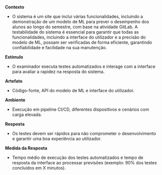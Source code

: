 **Contexto**

- O sistema é um site que inclui várias funcionalidades, incluindo a demonstração de um modelo de ML para prever o desempenho dos alunos ao longo do semestre, com base na atividade GitLab. A testabilidade do sistema é essencial para garantir que todas as funcionalidades, incluindo a interface do utilizador e a precisão do modelo de ML, possam ser verificadas de forma eficiente, garantindo confiabilidade e facilidade na sua manutenção.

**Estímulo**

- O examinador executa testes automatizados e interage com a interface para avaliar a rapidez na resposta do sistema.

**Artefato**

- Código-fonte, API do modelo de ML e interface do utilizador.

**Ambiente**

- Execução em pipeline CI/CD, diferentes dispositivos e cenários com carga elevada.

**Resposta**

- Os testes devem ser rápidos para não comprometer o desenvolvimento e garantir uma boa experiência ao utilizador.

**Medida da Resposta**

- Tempo médio de execução dos testes automatizados e tempo de resposta da interface ao processar previsões (exemplo: 90% dos testes concluídos em X minutos).
